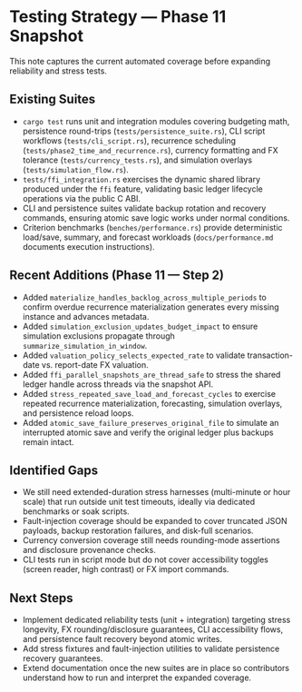 # Testing Strategy — Phase 11 Snapshot

This note captures the current automated coverage before expanding reliability and stress tests.

## Existing Suites
- `cargo test` runs unit and integration modules covering budgeting math, persistence round-trips (`tests/persistence_suite.rs`), CLI script workflows (`tests/cli_script.rs`), recurrence scheduling (`tests/phase2_time_and_recurrence.rs`), currency formatting and FX tolerance (`tests/currency_tests.rs`), and simulation overlays (`tests/simulation_flow.rs`).
- `tests/ffi_integration.rs` exercises the dynamic shared library produced under the `ffi` feature, validating basic ledger lifecycle operations via the public C ABI.
- CLI and persistence suites validate backup rotation and recovery commands, ensuring atomic save logic works under normal conditions.
- Criterion benchmarks (`benches/performance.rs`) provide deterministic load/save, summary, and forecast workloads (`docs/performance.md` documents execution instructions).

## Recent Additions (Phase 11 — Step 2)
- Added `materialize_handles_backlog_across_multiple_periods` to confirm overdue recurrence materialization generates every missing instance and advances metadata.
- Added `simulation_exclusion_updates_budget_impact` to ensure simulation exclusions propagate through `summarize_simulation_in_window`.
- Added `valuation_policy_selects_expected_rate` to validate transaction-date vs. report-date FX valuation.
- Added `ffi_parallel_snapshots_are_thread_safe` to stress the shared ledger handle across threads via the snapshot API.
- Added `stress_repeated_save_load_and_forecast_cycles` to exercise repeated recurrence materialization, forecasting, simulation overlays, and persistence reload loops.
- Added `atomic_save_failure_preserves_original_file` to simulate an interrupted atomic save and verify the original ledger plus backups remain intact.

## Identified Gaps
- We still need extended-duration stress harnesses (multi-minute or hour scale) that run outside unit test timeouts, ideally via dedicated benchmarks or soak scripts.
- Fault-injection coverage should be expanded to cover truncated JSON payloads, backup restoration failures, and disk-full scenarios.
- Currency conversion coverage still needs rounding-mode assertions and disclosure provenance checks.
- CLI tests run in script mode but do not cover accessibility toggles (screen reader, high contrast) or FX import commands.

## Next Steps
- Implement dedicated reliability tests (unit + integration) targeting stress longevity, FX rounding/disclosure guarantees, CLI accessibility flows, and persistence fault recovery beyond atomic writes.
- Add stress fixtures and fault-injection utilities to validate persistence recovery guarantees.
- Extend documentation once the new suites are in place so contributors understand how to run and interpret the expanded coverage.
